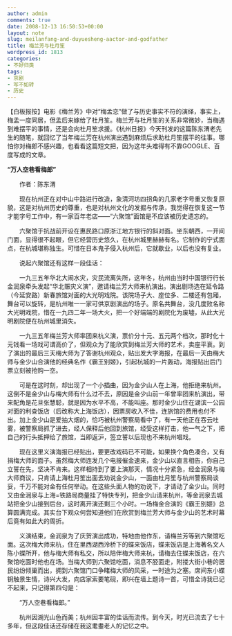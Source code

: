 ```yaml
---
author: admin
comments: true
date: 2008-12-13 16:50:53+00:00
layout: note
slug: meilanfang-and-duyuesheng-aactor-and-godfather
title: 梅兰芳与杜月笙
wordpress_id: 1813
categories:
- 不好归类
tags:
- 京剧
- 写不如转
- 历史
---
```


【白板报按】电影《梅兰芳》中对“梅孟恋”做了与历史事实不符的演绎，事实上，梅孟一度同居，但孟后来嫁给了杜月笙。梅兰芳与杜月笙的关系非常微妙，当梅遇到难摆平的事情，还是会向杜月笙求援。《杭州日报》今天刊发的这篇陈东渭老先生的随笔，就回忆了当年梅兰芳在杭州演出遇到麻烦后求助杜月笙摆平的往事。哪怕你对梅郎不感兴趣，也看看这篇短文把，因为这年头难得有不靠GOOGLE、百度写成的文章。

**“万人空巷看梅郎”**

　　作者：陈东渭

　　现在杭州正在对中山中路进行改造，象清河坊四拐角的几家老字号重又恢复原貌，这是对杭州历史的尊重，也是对杭州文化的发掘与传承，我觉得在恢复这一节才能字号工作中，有一家百年老店——“六聚馆”面馆是不应该被历史遗忘的。

　　六聚馆于抗战前开设在惠民路口原浙江地方银行的斜对面。坐东朝西，一开间门面，显得很不起眼，但它经营历史悠久，在杭州城里赫赫有名。它制作的宁式面点，在杭城堪称独生。可惜在日本鬼子侵入杭州后，它就歇业，以后也没有复业。

　　说起六聚馆还有这样一段佳话：

　　一九三五年华北大闹水灾，灾民流离失所，这年冬，杭州由当时中国银行行长金润泉牵头发起“华北赈灾义演”，邀请梅兰芳大师来杭演出。演出剧场选在延令路（今延安路）新春旅馆对面的大光明戏院。该院场子大、座位多、二楼还有包厢，舞台可以旋转，是杭州唯一一家可供京剧演出的场子。原名共舞台，没几度败名称大光明戏院，惜在一九四二年一场大火，把一个好端端的剧院化为废墟，从此大光明剧院便在杭州城里消失。

　　一九三五年梅兰芳大师率团来杭义演，票价分十元、五元两个档次，那时化十元钱看一场戏可谓高价了，但观众为了能欣赏到梅兰芳大师的艺术，卖座平衰。到了演出的最后三天梅大师为了答谢杭州观众，贴出发大字海报，在最后一天由梅大师与金少山合演他的经典名作《霸王别姬》，引起杭城的一片轰动，海报贴出后门票立刻被抢购一空。

　　可是在这时刻，却出现了一个小插曲，因为金少山人在上海，他拒绝来杭州。这倒不是金少山与梅大师有什么过不去，原因是金少山前一年曾率团来杭演出，带来配角是花旦张慧聪，就是因为水平不高，不能叫座。那时金少山住在湖滨一公园对面的利查饭店（后改称大上海饭店），因票房收入不佳，连旅馆的费用也付不出。加上金少山是爱抽大烟的，恰巧被杭州警察局看中了，有一天他正在吞云吐雾，被警察局抓了进去，经人保释后他回到旅馆，经受这样打击，他一气之下，把自己的行头抵押给了旅馆，当即返沪，签立誓以后现也不来杭州唱戏。

　　现在这里义演海报已经贴出，要更改戏码已不可能，如果换个角色凑合，又有捐梅大师的面子。虽然梅大师连发几个电报催金速来，金少山以直言相告，你自己立誓在先，坚决不肯来。这样相持到了要上演那天，情况十分紧急，经金润泉与梅大师商议，只肯请上海杜月笙出面去劝说金少山，一面由杜月笙与杭州警察局谈妥，千万不能对金有任何举动。在这些头面人物的劝说下，才请动了金少山。同时又由金润泉与上海=铁路局商量挂了特快专列，把金少山请来杭州，等金润泉去城站把金少山接到后台，这时离开演还剩三个小时。一场梅金合演的《霸王别姬》总算圆满完成。其实台下观众何尝知道他们在欣赏到梅兰芳大师与金少山的艺术时幕后竟有如此大的周折。

　　义演结束，金润泉为了庆贺演出成功，特地由他作东，请梅兰芳等到六聚馆吃面。这次梅大师来杭，住在里西湖西泠桥下的蝶来饭店，蝶来饭店是上海著名文人陈小蝶所开，他与梅大师有私交，所以陪伴梅大师来杭，请梅去住蝶来饭店，在六聚馆吃面时他也在场。当梅大师到六聚馆吃面，消息不胫面走，附搂大街小巷的居民纷纷倾巢而出，拥到六聚馆门口争睹梅大师的风采，一时途为之塞。席间东小蝶钥触景生情，诗兴大发，向店家索要笔砚，即兴在墙上题诗一首，可惜全诗我已记不起来，只记得第四句是：

　　“万人空巷看梅郎。”

　　杭州因湖光山色而美；杭州因丰富的佳话而流传。到今天，时光已流去了七十多年，但这段佳话还存储在我这耄耋老人的记忆之中。
